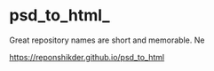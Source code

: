 # psd_to_html_
Great repository names are short and memorable. Ne


https://reponshikder.github.io/psd_to_html
